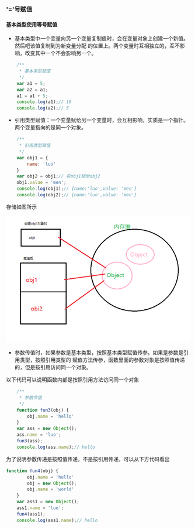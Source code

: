 ### '='号赋值

#### 基本类型使用等号赋值

* 基本类型中一个变量向另一个变量复制值时，会在变量对象上创建一个新值。然后吧该值复制到为新变量分配
的位置上。两个变量时互相独立的，互不影响，改变其中一个不会影响另一个。
```js
    /**
     * 基本类型赋值
     */
    var a1 = 5;
    var a2 = a1;
    a1 = a1 + 5;
    console.log(a1);// 10
    console.log(a2);// 5
```

* 引用类型赋值：一个变量赋给另一个变量时，会互相影响，实质是一个指针。两个变量指向的是同一个对象。
```js
    /**
     * 引用类型赋值
     */
    var obj1 = {
        name: 'luo'
    }
    var obj2 = obj1;// 将obj1赋给obj2
    obj1.value = 'men';
    console.log(obj1);// {name:'luo',value: 'men'}
    console.log(obj2);// {name:'luo',value: 'men'}
```
存储如图所示

![展示图](./images/内存堆.png)

* 参数传值时，如果参数是基本类型，按照基本类型赋值传参。如果是参数是引用类型，按照引用类型的
赋值方法传参，函数里面的参数对象是按照值传递的，但是按引用访问同一个对象。

以下代码可以说明函数内部是按照引用方法访问同一个对象
```js
    /**
     * 参数传值
     */
    function fun3(obj) {
        obj.name = 'hello'
    }
    var ass = new Object();
    ass.name = 'luo';
    fun3(ass);
    console.log(ass.name);// hello
```

为了说明参数传递是按照值传递，不是按引用传递，可以从下方代码看出

```js
function fun4(obj) {
        obj.name = 'hello'
        obj = new Object();
        obj.name = 'world'
    }
    var ass1 = new Object();
    ass1.name = 'luo';
    fun4(ass1);
    console.log(ass1.name);// hello
```
